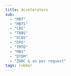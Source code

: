 ```yaml
---
title: Accelerators
sub:
  - "MBT"
  - "MBTS"
  - "CBS"
  - "TBBS"
  - "DCBS"
  - "DPG"
  - "TMTD"
  - "MBS"
  - "DTDM"
  - "ZDBC & as per request"
tags: rubber
---
```

